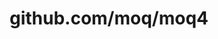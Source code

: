 ---
layout: post
title: github.com/moq/moq4
categories: link
tags: [انگلیسی, گیت‌هاب, برنامه‌نویسی]
---